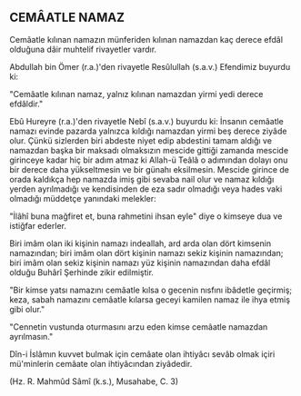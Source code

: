 ## CEMÂATLE NAMAZ

Cemâatle kılınan namazın münferiden kılınan namazdan kaç derece efdâl olduğuna dâir muhtelif rivayetler vardır.

Abdullah bin Ömer (r.a.)'den rivayetle Resûlullah (s.a.v.) Efendimiz buyurdu ki:

"Cemâatle kılınan namaz, yalnız kılınan namazdan yirmi ye­di derece efdâldir."

Ebû Hureyre (r.a.)'den rivayetle Nebî (s.a.v.) buyurdu ki: İnsanın cemâatle namazı evinde pazarda yalnızca kıldığı na­mazdan yirmi beş derece ziyâde olur. Çünkü sizlerden biri abdeste niyet edip abdestini tamam aldığı ve namazdan başka bir maksadı olmaksızın mescide gittiği zamanda mescide girinceye kadar hiç bir adım atmaz ki Allah-ü Teâlâ o adımından dolayı onu bir derece daha yükseltmesin ve bir günahı eksilmesin. Mes­cide girince de orada kaldıkça hep namazda imiş gibi sevaba nail olur ve namaz kıldığı yerden ayrılmadığı ve kendisinden de eza sadır olmadığı veya hades vaki olmadığı müddetçe yanındaki melekler:

"İlâhî buna mağfiret et, buna rahmetini ihsan eyle" diye o kimseye dua ve istiğfar ederler.

Biri imâm olan iki kişinin namazı indeallah, ard arda olan dört kimsenin namazından; biri imâm olan dört kişinin namazı sekiz kişinin namazından; biri imâm olan sekiz kişinin namazı yüz kişinin namazından daha efdâl olduğu Buhârî Şerhinde zikir edilmiştir.

"Bir kimse yatsı namazını cemâatle kılsa o gecenin nısfını ibâdetle geçirmiş; keza, sabah namazını cemâatle kılarsa geceyi kamilen namaz ile ihya etmiş gibi olur."

"Cennetin vustunda oturmasını arzu eden kimse cemâatle na­mazdan ayrılmasın."

Dîn-i İslâmın kuvvet bulmak için cemâate olan ihtiyâcı sevâb olmak içiri mü'minlerin cemâate olan ihtiyâcından ziyâdedir.

(Hz. R. Mahmûd Sâmî (k.s.), Musahabe, C. 3)
